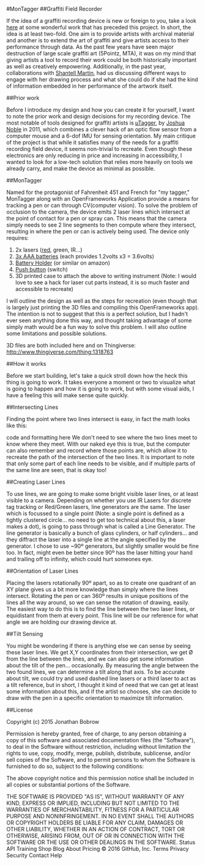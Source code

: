 #MonTagger 
##Graffiti Field Recorder

If the idea of a graffiti recording device is new or foreign to you, take a look [here](http://graffitimarkuplanguage.com) at some wonderful work that has preceded this project. In short, the idea is at least two-fold. One aim is to provide artists with archival material and another is to extend the art of graffiti and give artists access to their performance through data. As the past few years have seen major destruction of large scale graffiti art (5Pointz, MTA), it was on my mind that giving artists a tool to record their work could be both historically important as well as creatively empowering. Additionally, in the past year, collaborations with [Shantell Martin](http://www.shantellmartin.com/), had us discussing different ways to engage with her drawing process and what she could do if she had the kind of information embedded in her performance of the artwork itself.


##Prior work

Before I introduce my design and how you can create it for yourself, I want to note the prior work and design decisions for my recording device. The most notable of tools designed for graffiti artists is [µTagger](http://thefactoryfactory.com/mtagger/), by [Joshua Noble](http://thefactoryfactory.com/) in 2011, which combines a clever hack of an optic flow sensor from a computer mouse and a 6-dof IMU for sensing orientation. My main critique of the project is that while it satisfies many of the needs for a graffiti recording field device, it seems non-trivial to recreate. Even though these electronics are only reducing in price and increasing in accessibility, I wanted to look for a low-tech solution that relies more heavily on tools we already carry, and make the device as minimal as possible.


##MonTagger

Named for the protagonist of Fahrenheit 451 and French for "my tagger," MonTagger along with an OpenFrameworks Application provide a means for tracking a pen or can through CV(computer vision). To solve the problem of occlusion to the camera, the device emits 2 laser lines which intersect at the point of contact for a pen or spray can. This means that the camera simply needs to see 2 line segments to then compute where they intersect, resulting in where the pen or can is actively being used. The device only requires:

1. 2x lasers ([red](http://www.amazon.com/Farhop-650nm-Laser-9X21mm-Module/dp/B0195SNRAC/ref=sr_1_4?ie=UTF8&qid=1454648781&sr=8-4&keywords=red+line+laser "Red Lasers"), green, IR...)
2. [3x AAA batteries](http://www.amazon.com/Panasonic-BK-4MCCA4BA-Pre-Charged-Rechargeable-Batteries/dp/B00JHKSMJK/ref=pd_cp_23_2?ie=UTF8&refRID=1QVJWJKRQYEHQWTGMHRN) (each provides 1.2volts x3 = 3.6volts)
3. [Battery Holder](http://www.amazon.com/uxcell®-Battery-Holder-Batteries-Flashlight/dp/B00GYWOG30/ref=sr_1_3?ie=UTF8&qid=1454649125&sr=8-3&keywords=AAA+battery+holder) (or similar on amazon)
4. [Push button](http://www.amazon.com/microtivity-IM206-6x6x6mm-Tact-Switch/dp/B004RXKWI6/ref=sr_1_8?s=electronics&ie=UTF8&qid=1454649410&sr=1-8&keywords=push+button+switch) (switch)
5. 3D printed case to attach the above to writing instrument
(Note: I would love to see a hack for laser cut parts instead, it is so much faster and accessible to recreate)

I will outline the design as well as the steps for recreation (even though that is largely just printing the 3D files and compiling this OpenFrameworks app). The intention is not to suggest that this is a perfect solution, but I hadn't ever seen anything done this way, and thought taking advantage of some simply math would be a fun way to solve this problem. I will also outline some limitations and possible solutions.

3D files are both included here and on Thingiverse: http://www.thingiverse.com/thing:1318763

##How it works

Before we start building, let's take a quick stroll down how the heck this thing is going to work. It takes everyone a moment or two to visualize what is going to happen and how it is going to work, but with some visual aids, I have a feeling this will make sense quite quickly.


##Intersecting Lines

Finding the point where two lines intersect is easy, in fact the math looks like this:

code and formatting here
We don't need to see where the two lines meet to know where they meet. With our naked eye this is true, but the computer can also remember and record where those points are, which allow it to recreate the path of the intersection of the two lines. It is important to note that only some part of each line needs to be visible, and if multiple parts of the same line are seen, that is okay too!


##Creating Laser Lines

To use lines, we are going to make some bright visible laser lines, or at least visible to a camera. Depending on whether you use IR Lasers for discrete tag tracking or Red/Green lasers, line generators are the same. The laser which is focussed to a single point (Note: a single point is defined as a tightly clustered circle... no need to get too technical about this, a laser makes a dot), is going to pass through what is called a Line Generator. The line generator is basically a bunch of glass cylinders, or half cylinders... and they diffract the laser into a single line at the angle specified by the generator. I chose to use ~90º generators, but slightly smaller would be fine too. In fact, might even be better since 90º has the laser hitting your hand and trailing off to infinity, which could hurt someones eye.


##Orientation of Laser Lines

Placing the lasers rotationally 90º apart, so as to create one quadrant of an XY plane gives us a bit more knowledge than simply where the lines intersect. Rotating the pen or can 360º results in unique positions of the lines all the way around, so we can sense the rotation of drawing, easily. The easiest way to do this is to find the line between the two laser lines, or equidistant from them at every point. This line will be our reference for what angle we are holding our drawing device at.



##Tilt Sensing

You might be wondering if there is anything else we can sense by seeing these laser lines. We get X,Y coordinates from their intersection, we get Ø from the line between the lines, and we can also get some information about the tilt of the pen... occasionally. By measuring the angle between the two found lines, we can determine a tilt along that axis. To be accurate about tilt, we could try and used dashed line lasers or a third laser to act as a tilt reference, but in short, I thought it kind of need that we can get at least some information about this, and if the artist so chooses, she can decide to draw with the pen in a specific orientation to maximize tilt information.

##License

Copyright (c) 2015 Jonathan Bobrow

Permission is hereby granted, free of charge, to any person obtaining a copy of this software and associated documentation files (the "Software"), to deal in the Software without restriction, including without limitation the rights to use, copy, modify, merge, publish, distribute, sublicense, and/or sell copies of the Software, and to permit persons to whom the Software is furnished to do so, subject to the following conditions:

The above copyright notice and this permission notice shall be included in all copies or substantial portions of the Software.

THE SOFTWARE IS PROVIDED "AS IS", WITHOUT WARRANTY OF ANY KIND, EXPRESS OR IMPLIED, INCLUDING BUT NOT LIMITED TO THE WARRANTIES OF MERCHANTABILITY, FITNESS FOR A PARTICULAR PURPOSE AND NONINFRINGEMENT. IN NO EVENT SHALL THE AUTHORS OR COPYRIGHT HOLDERS BE LIABLE FOR ANY CLAIM, DAMAGES OR OTHER LIABILITY, WHETHER IN AN ACTION OF CONTRACT, TORT OR OTHERWISE, ARISING FROM, OUT OF OR IN CONNECTION WITH THE SOFTWARE OR THE USE OR OTHER DEALINGS IN THE SOFTWARE.
Status API Training Shop Blog About Pricing
© 2016 GitHub, Inc. Terms Privacy Security Contact Help